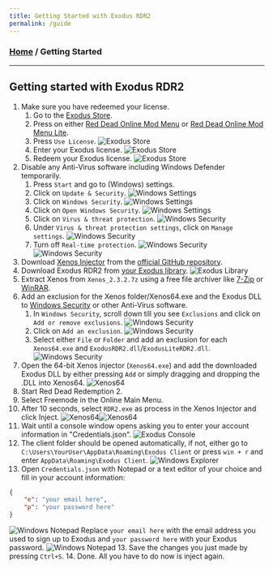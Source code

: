 ```yaml
---
title: Getting Started with Exodus RDR2
permalink: /guide
---
```

### [Home](/) / Getting Started
---
## Getting started with Exodus RDR2
1. Make sure you have redeemed your license.
    1. Go to the [Exodus Store](https://exodusmenu.com/store).
    2. Press on either [Red Dead Online Mod Menu](https://exodusmenu.com/store/red-dead-online/rdr-online-mod-menu/view) or [Red Dead Online Mod Menu Lite](https://exodusmenu.com/store/red-dead-online/rdr-online-mod-menu-lite/view).
    3. Press `Use License`.
    ![Exodus Store](../assets/img/Exodus_Store.png)
    4. Enter your Exodus license.
    ![Exodus Store](../assets/img/Exodus_Store_2.png)
    5. Redeem your Exodus license.
    ![Exodus Store](../assets/img/Exodus_Store_3.png)
2. Disable any Anti-Virus software including Windows Defender temporarily.
    1. Press `Start` and go to (Windows) settings.
    2. Click on `Update & Security`.
    ![Windows Settings](../assets/img/Windows_Settings.png)
    3. Click on `Windows Security`.
    ![Windows Settings](../assets/img/Windows_Settings_2.png)
    4. Click on `Open Windows Security`.
    ![Windows Settings](../assets/img/Windows_Settings_3.png)
    5. Click on `Virus & threat protection`.
    ![Windows Security](../assets/img/Windows_Security.png)
    6. Under `Virus & threat protection settings`, click on `Manage settings`.
    ![Windows Security](../assets/img/Windows_Security_2.png)
    7. Turn off `Real-time protection`.
    ![Windows Security](../assets/img/Windows_Security_3.png)![Windows Security](../assets/img/Windows_Security_4.png)
3. Download [Xenos Injector](https://github.com/DarthTon/Xenos/releases/download/2.3.2/Xenos_2.3.2.7z) from the [official GitHub repository](https://github.com/DarthTon/Xenos/releases/download/2.3.2/Xenos_2.3.2.7z).
4. Download Exodus RDR2 from [your Exodus library](https://exodusmenu.com/account/library).
![Exodus Library](../assets/img/Exodus_Library.png)
5. Extract Xenos from `Xenos_2.3.2.7z` using a free file archiver like [7-Zip](https://www.7-zip.org/download.html) or [WinRAR](https://www.rarlab.com/download.htm).
6. Add an exclusion for the Xenos folder/Xenos64.exe and the Exodus DLL to [Windows Security](https://support.microsoft.com/windows/add-an-exclusion-to-windows-security-811816c0-4dfd-af4a-47e4-c301afe13b26) or other Anti-Virus software.
    1. In `Windows Security`, scroll down till you see `Exclusions` and click on `Add or remove exclusions`.
    ![Windows Security](../assets/img/Windows_Security_5.png)
    2. Click on `Add an exclusion`.
    ![Windows Security](../assets/img/Windows_Security_6.png)
    3. Select either `File` or `Folder` and add an exclusion for each `Xenos64.exe` and `ExodusRDR2.dll`/`ExodusLiteRDR2.dll`.
    ![Windows Security](../assets/img/Windows_Security_7.png)
7. Open the 64-bit Xenos injector (`Xenos64.exe`) and add the downloaded Exodus DLL by either pressing `Add` or simply dragging and dropping the .DLL into Xenos64.
![Xenos64](../assets/img/Xenos64_1.png)
7. Start Red Dead Redemption 2.
8. Select Freemode in the Online Main Menu.
9. After 10 seconds, select `RDR2.exe` as process in the Xenos Injector and click Inject.
![Xenos64](../assets/img/Xenos64_2.png)![Xenos64](../assets/img/Xenos64_3.png)
10. Wait until a console window opens asking you to enter your account information in "Credentials.json".
![Exodus Console](../assets/img/RDR2.png)
11. The client folder should be opened automatically, if not, either go to `C:\Users\YourUser\AppData\Roaming\Exodus Client` or press `win + r` and enter `AppData\Roaming\Exodus Client`.
![Windows Explorer](../assets/img/explorer.png)
12. Open `Credentials.json` with Notepad or a text editor of your choice and fill in your account information:
```json
{
    "e": "your email here",
    "p": "your password here"
}
```
![Windows Notepad](../assets/img/notepad_1.png)
Replace `your email here` with the email address you used to sign up to Exodus and `your password here` with your Exodus password.
![Windows Notepad](../assets/img/notepad_2.png)
13. Save the changes you just made by pressing `Ctrl+S`.
14. Done. All you have to do now is inject again.
